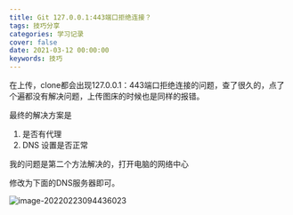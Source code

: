 ```yaml
---
title: Git 127.0.0.1:443端口拒绝连接？
tags: 技巧分享
categories: 学习记录
cover: false
date: 2021-03-12 00:00:00
keywords: 技巧
---
```

在上传，clone都会出现127.0.0.1：443端口拒绝连接的问题，查了很久的，点了个遍都没有解决问题，上传图床的时候也是同样的报错。

最终的解决方案是

1. 是否有代理
2. DNS 设置是否正常

我的问题是第二个方法解决的，打开电脑的网络中心

修改为下面的DNS服务器即可。

![image-20220223094436023](https://cdn.jsdelivr.net/gh/small-brilliant/image/img1/202202230944049.png)